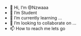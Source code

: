 - 👋 Hi, I’m @Nzwaaa
- 👀 I’m Student 
- 🌱 I’m currently learning ...
- 💞️ I’m looking to collaborate on ...
- 📫 How to reach me lets go

<!---
Nzwaaa/Nzwaaa is a ✨ special ✨ repository because its `README.md` (this file) appears on your GitHub profile.
You can click the Preview link to take a look at your changes.
--->
